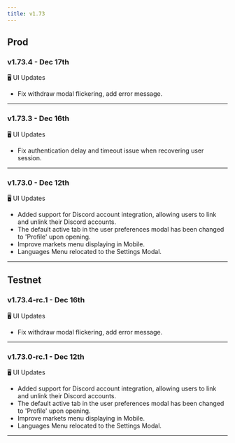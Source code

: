 ```yaml
---
title: v1.73
---
```


## Prod
### v1.73.4 - Dec 17th

🖥️  UI Updates
* Fix withdraw modal flickering, add error message.
  
***

### v1.73.3 - Dec 16th

🖥️  UI Updates
* Fix authentication delay and timeout issue when recovering user session.
  
***

### v1.73.0 - Dec 12th

🖥️  UI Updates
* Added support for Discord account integration, allowing users to link and unlink their Discord accounts.
* The default active tab in the user preferences modal has been changed to 'Profile' upon opening.
* Improve markets menu displaying in Mobile.
* Languages Menu relocated to the Settings Modal.
  
***

## Testnet
### v1.73.4-rc.1 - Dec 16th

🖥️  UI Updates
* Fix withdraw modal flickering, add error message.
  
***

### v1.73.0-rc.1 - Dec 12th

🖥️  UI Updates
* Added support for Discord account integration, allowing users to link and unlink their Discord accounts.
* The default active tab in the user preferences modal has been changed to 'Profile' upon opening.
* Improve markets menu displaying in Mobile.
* Languages Menu relocated to the Settings Modal.

---
